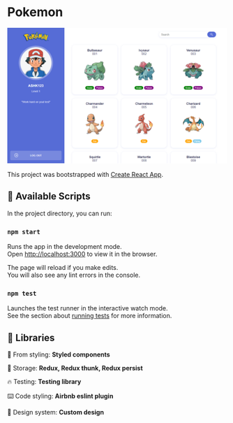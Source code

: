 # Pokemon
![plot](./public/github/app.png)

This project was bootstrapped with [Create React App](https://github.com/facebook/create-react-app).

## 🔰 Available Scripts

In the project directory, you can run:

### `npm start`

Runs the app in the development mode.\
Open [http://localhost:3000](http://localhost:3000) to view it in the browser.

The page will reload if you make edits.\
You will also see any lint errors in the console.

### `npm test`

Launches the test runner in the interactive watch mode.\
See the section about [running tests](https://facebook.github.io/create-react-app/docs/running-tests) for more information.

## 🔰 Libraries
💅 From styling: **Styled components**

💾 Storage: **Redux, Redux thunk, Redux persist**

🔥 Testing: **Testing library**

⌨️ Code styling: **Airbnb eslint plugin**

🍧 Design system: **Custom design**